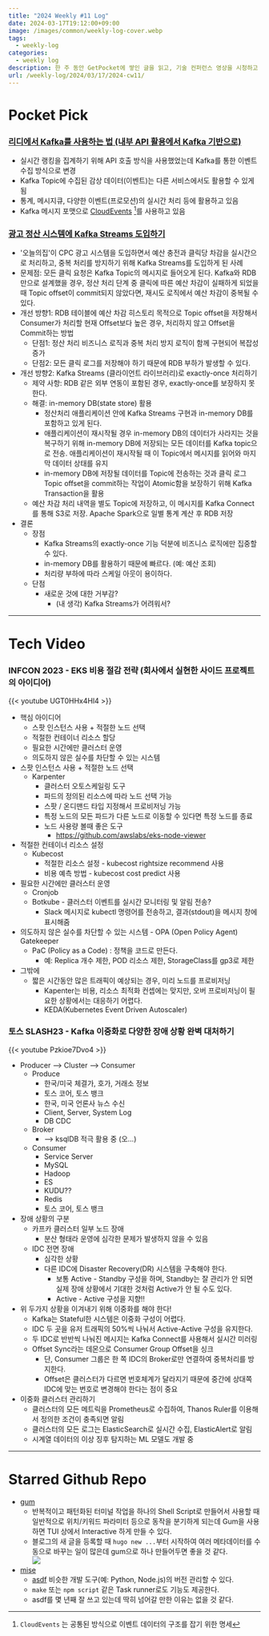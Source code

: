 ```yaml
---
title: "2024 Weekly #11 Log"
date: 2024-03-17T19:12:00+09:00
image: /images/common/weekly-log-cover.webp
tags:
  - weekly-log
categories:
  - weekly log
description: 한 주 동안 GetPocket에 쌓인 글을 읽고, 기술 컨퍼런스 영상을 시청하고 정리한 내용을 정리했습니다.   
url: /weekly-log/2024/03/17/2024-cw11/
---
```


# Pocket Pick
### [리디에서 Kafka를 사용하는 법 (내부 API 활용에서 Kafka 기반으로)](https://ridicorp.com/story/how-to-use-kafka-in-ridi)
- 실시간 랭킹을 집계하기 위해 API 호출 방식을 사용했었는데 Kafka를 통한 이벤트 수집 방식으로 변경
- Kafka Topic에 수집된 감상 데이터(이벤트)는 다른 서비스에서도 활용할 수 있게 됨
- 통계, 메시지큐, 다양한 이벤트(프로모션)의 실시간 처리 등에 활용하고 있음
- Kafka 메시지 포맷으로 [CloudEvents](https://cloudevents.io/) [^1]를 사용하고 있음

### [광고 정산 시스템에 Kafka Streams 도입하기](https://www.bucketplace.com/post/2022-05-20-%EA%B4%91%EA%B3%A0-%EC%A0%95%EC%82%B0-%EC%8B%9C%EC%8A%A4%ED%85%9C%EC%97%90-kafka-streams-%EB%8F%84%EC%9E%85%ED%95%98%EA%B8%B0)
- '오늘의집'이 CPC 광고 시스템을 도입하면서 예산 충전과 클릭당 차감을 실시간으로 처리하고, 중복 처리를 방지하기 위해 Kafka Streams를 도입하게 된 사례
- 문제점: 모든 클릭 요청은 Kafka Topic의 메시지로 들어오게 된다. Kafka와 RDB만으로 설계했을 경우, 정산 처리 단계 중 클릭에 따른 예산 차감이 실패하게 되었을 때 Topic offset이 commit되지 않았다면, 재시도 로직에서 예산 차감이 중복될 수 있다.
- 개선 방향1: RDB 테이블에 예산 차감 히스토리 목적으로 Topic offset을 저장해서 Consumer가 처리할 현재 Offset보다 높은 경우, 처리하지 않고 Offset을 Commit하는 방법
    - 단점1: 정산 처리 비즈니스 로직과 중복 처리 방지 로직이 함께 구현되어 복잡성 증가
    - 단점2: 모든 클릭 로그를 저장해야 하기 때문에 RDB 부하가 발생할 수 있다.
- 개선 방향2: Kafka Streams (클라이언트 라이브러리)로 exactly-once 처리하기
    - 제약 사항: RDB 같은 외부 연동이 포함된 경우, exactly-once를 보장하지 못 한다.
    - 해결: in-memory DB(state store) 활용
        - 정산처리 애플리케이션 안에 Kafka Streams 구현과 in-memory DB를 포함하고 있게 된다. 
        - 애플리케이션이 재시작될 경우 in-memory DB의 데이터가 사라지는 것을 복구하기 위해 in-memory DB에 저장되는 모든 데이터를 Kafka topic으로 전송. 애플리케이션이 재시작될 때 이 Topic에서 메시지를 읽어와 마지막 데이터 상태를 유지
        - in-memory DB에 저장될 데이터를 Topic에 전송하는 것과 클릭 로그 Topic offset을 commit하는 작업이 Atomic함을 보장하기 위해 Kafka Transaction을 활용
    - 예산 차감 처리 내역을 별도 Topic에 저장하고, 이 메시지를 Kafka Connect를 통해 S3로 저장. Apache Spark으로 일별 통계 계산 후 RDB 저장
- 결론
    - 장점
        - Kafka Streams의 exactly-once 기능 덕분에 비즈니스 로직에만 집중할 수 있다.
        - in-memory DB를 활용하기 때문에 빠르다. (예: 예산 조회)
        - 처리량 부하에 따라 스케일 아웃이 용이하다.
    - 단점
        - 새로운 것에 대한 거부감? 
            - (내 생각) Kafka Streams가 어려워서?

[^1]:  `CloudEvents` 는 공통된 방식으로 이벤트 데이터의 구조를 잡기 위한 명세

---
# Tech Video
### INFCON 2023 - EKS 비용 절감 전략 (회사에서 실현한 사이드 프로젝트의 아이디어)
{{< youtube UGT0HHx4Hl4 >}}
- 핵심 아이디어
    - 스팟 인스턴스 사용 + 적절한 노드 선택
    - 적절한 컨테이너 리소스 할당
    - 필요한 시간에만 클러스터 운영
    - 의도하지 않은 실수를 차단할 수 있는 시스템
- 스팟 인스턴스 사용 + 적절한 노드 선택
    - Karpenter
        - 클러스터 오토스케일링 도구
        - 파드의 정의된 리소스에 따라 노드 선택 가능
        - 스팟 / 온디맨드 타입 지정해서 프로비저닝 가능
        - 특정 노드의 모든 파드가 다른 노드로 이동할 수 있다면 특정 노드를 종료 
        - 노드 사용량 볼때 좋은 도구
            - https://github.com/awslabs/eks-node-viewer
- 적절한 컨테이너 리소스 설정
    - Kubecost
        - 적절한 리소스 설정 - kubecost rightsize recommend 사용
        - 비용 예측 방법 - kubecost cost predict 사용
- 필요한 시간에만 클러스터 운영
    - Cronjob
    - Botkube - 클러스터 이벤트를 실시간 모니터링 및 알림 전송?
        - Slack 메시지로 kubectl 명령어를 전송하고, 결과(stdout)을 메시지 창에 표시해줌
- 의도하지 않은 실수를 차단할 수 있는 시스템 - OPA (Open Policy Agent) Gatekeeper
    - PaC (Policy as a Code) : 정책을 코드로 만든다.
        - 예: Replica 개수 제한, POD 리소스 제한, StorageClass를 gp3로 제한
- 그밖에
    - 짧은 시간동안 많은 트래픽이 예상되는 경우, 미리 노드를 프로비저닝
        - Kapenter는 비용, 리소스 최적화 컨셉에는 맞지만, 오버 프로비저닝이 필요한 상황에서는 대응하기 어렵다.
        - KEDA(Kubernetes Event Driven Autoscaler)

### 토스 SLASH23 - Kafka 이중화로 다양한 장애 상황 완벽 대처하기
{{< youtube Pzkioe7Dvo4 >}}
- Producer --> Cluster --> Consumer
    - Produce
        - 한국/미국 체결가, 호가, 거래소 정보
        - 토스 코어, 토스 뱅크
        - 한국, 미국 언론사 뉴스 수신
        - Client, Server, System Log
        - DB CDC
    - Broker
        - --> ksqlDB 적극 활용 중 (오...)
    - Consumer
        - Service Server
        - MySQL
        - Hadoop
        - ES
        - KUDU??
        - Redis
        - 토스 코어, 토스 뱅크
- 장애 상황의 구분
    - 카프카 클러스터 일부 노드 장애
        - 분산 형태라 운영에 심각한 문제가 발생하지 않을 수 있음
    - IDC 전면 장애 
        - 심각한 상황
        - 다른 IDC에 Disaster Recovery(DR) 시스템을 구축해야 한다.
            - 보통 Active - Standby 구성을 하며, Standby는 잘 관리가 안 되면 실제 장애 상황에서 기대한 것처럼 Active가 안 될 수도 있다.
            - Active - Active 구성을 지향!!
- 위 두가지 상황을 이겨내기 위해 이중화를 해야 한다!
    - Kafka는 Stateful한 시스템은 이중화 구성이 어렵다.
    - IDC 두 곳을 유저 트래픽의 50%씩 나눠서 Active-Active 구성을 유지한다.
    - 두 IDC로 반반씩 나눠진 메시지는 Kafka Connect를 사용해서 실시간 미러링
    - Offset Sync라는 데몬으로 Consumer Group Offset을 싱크
        - 단, Consumer 그룹은 한 쪽 IDC의 Broker로만 연결하여 중복처리를 방지한다.
        - Offset은 클러스터가 다르면 번호체계가 달라지기 때문에 중간에 상대쪽 IDC에 맞는 번호로 변경해야 한다는 점이 중요
- 이중화 클러스터 관리하기
    - 클러스터의 모든 메트릭을 Prometheus로 수집하여, Thanos Ruler를 이용해서 정의한 조건이 충족되면 알림
    - 클러스터의 모든 로그는 ElasticSearch로 실시간 수집, ElasticAlert로 알림
    - 시계열 데이터의 이상 징후 탐지하는 ML 모델도 개발 중

---

# Starred Github Repo
- [gum](https://github.com/charmbracelet/gum)
  - 반복적이고 패턴화된 터미널 작업을 하나의 Shell Script로 만들어서 사용할 때 일반적으로 위치/키워드 파라미터 등으로 동작을 분기하게 되는데 Gum을 사용하면 TUI 상에서 Interactive 하게 만들 수 있다. 
  - 블로그의 새 글을 등록할 때 `hugo new ...`부터 시작하여 여러 메타데이터를 수동으로 바꾸는 일이 많은데 gum으로 하나 만들어두면 좋을 것 같다.  
  ![](https://camo.githubusercontent.com/43b2c2e06b97b0ead420caecf4cc2eabb4c586063fabf96435b060919bce6186/68747470733a2f2f73747566662e636861726d2e73682f67756d2f64656d6f2e676966)
- [mise](https://github.com/jdx/mise)
  - [asdf](https://github.com/asdf-vm/asdf) 비슷한 개발 도구(예: Python, Node.js)의 버전 관리할 수 있다. 
  - `make` 또는 `npm script` 같은 Task runner로도 기능도 제공한다. 
  - asdf를 몇 년째 잘 쓰고 있는데 딱히 넘어갈 만한 이유는 없을 것 같다. 

